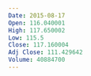 ```yaml
---
Date: 2015-08-17
Open: 116.040001
High: 117.650002
Low: 115.5
Close: 117.160004
Adj Close: 111.429642
Volume: 40884700
---
```

